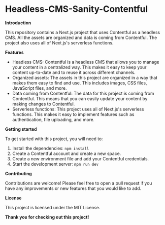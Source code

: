 # Headless-CMS-Sanity-Contentful

**Introduction**

This repository contains a Next.js project that uses Contentful as a headless CMS. All the assets are organized and data is coming from Contentful. The project also uses all of Next.js's serverless functions.

**Features**

* Headless CMS: Contentful is a headless CMS that allows you to manage your content in a centralized way. This makes it easy to keep your content up-to-date and to reuse it across different channels.
* Organized assets: The assets in this project are organized in a way that makes them easy to find and use. This includes images, CSS files, JavaScript files, and more.
* Data coming from Contentful: The data for this project is coming from Contentful. This means that you can easily update your content by making changes to Contentful.
* Serverless functions: This project uses all of Next.js's serverless functions. This makes it easy to implement features such as authentication, file uploading, and more.

**Getting started**

To get started with this project, you will need to:

1. Install the dependencies: `npm install`
2. Create a Contentful account and create a new space.
3. Create a new environment file and add your Contentful credentials.
4. Start the development server: `npm run dev`

**Contributing**

Contributions are welcome! Please feel free to open a pull request if you have any improvements or new features that you would like to add.

**License**

This project is licensed under the MIT License.

**Thank you for checking out this project!**
